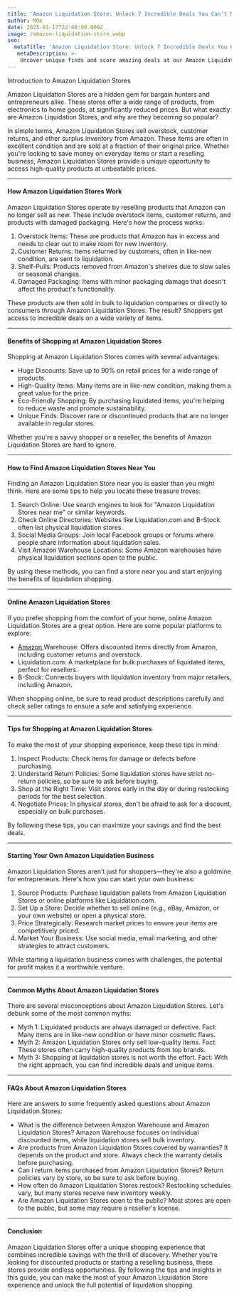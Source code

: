 ```yaml
---
title: 'Amazon Liquidation Store: Unlock 7 Incredible Deals You Can’t Miss Today!'
author: MOe
date: 2025-01-17T22:00:00.000Z
image: /amazon-liquidation-store.webp
seo:
  metaTitle: 'Amazon Liquidation Store: Unlock 7 Incredible Deals You Can’t Miss Today!'
   metaDescription: >-
    Uncover unique finds and score amazing deals at our Amazon Liquidation Store. You never know what treasures you'll discover among the returned and surplus items!
---
```


Introduction to Amazon Liquidation Stores

Amazon Liquidation Stores are a hidden gem for bargain hunters and entrepreneurs alike. These stores offer a wide range of products, from electronics to home goods, at significantly reduced prices. But what exactly are Amazon Liquidation Stores, and why are they becoming so popular?

In simple terms, Amazon Liquidation Stores sell overstock, customer returns, and other surplus inventory from Amazon. These items are often in excellent condition and are sold at a fraction of their original price. Whether you're looking to save money on everyday items or start a reselling business, Amazon Liquidation Stores provide a unique opportunity to access high-quality products at unbeatable prices.

***

#### How Amazon Liquidation Stores Work

Amazon Liquidation Stores operate by reselling products that Amazon can no longer sell as new. These include overstock items, customer returns, and products with damaged packaging. Here's how the process works:

1. Overstock Items: These are products that Amazon has in excess and needs to clear out to make room for new inventory.
2. Customer Returns: Items returned by customers, often in like-new condition, are sent to liquidation.
3. Shelf-Pulls: Products removed from Amazon's shelves due to slow sales or seasonal changes.
4. Damaged Packaging: Items with minor packaging damage that doesn't affect the product's functionality.

These products are then sold in bulk to liquidation companies or directly to consumers through Amazon Liquidation Stores. The result? Shoppers get access to incredible deals on a wide variety of items.

***

#### Benefits of Shopping at Amazon Liquidation Stores

Shopping at Amazon Liquidation Stores comes with several advantages:

* Huge Discounts: Save up to 90% on retail prices for a wide range of products.
* High-Quality Items: Many items are in like-new condition, making them a great value for the price.
* Eco-Friendly Shopping: By purchasing liquidated items, you're helping to reduce waste and promote sustainability.
* Unique Finds: Discover rare or discontinued products that are no longer available in regular stores.

Whether you're a savvy shopper or a reseller, the benefits of Amazon Liquidation Stores are hard to ignore.

***

#### How to Find Amazon Liquidation Stores Near You

Finding an Amazon Liquidation Store near you is easier than you might think. Here are some tips to help you locate these treasure troves:

1. Search Online: Use search engines to look for "Amazon Liquidation Stores near me" or similar keywords.
2. Check Online Directories: Websites like Liquidation.com and B-Stock often list physical liquidation stores.
3. Social Media Groups: Join local Facebook groups or forums where people share information about liquidation sales.
4. Visit Amazon Warehouse Locations: Some Amazon warehouses have physical liquidation sections open to the public.

By using these methods, you can find a store near you and start enjoying the benefits of liquidation shopping.

***

#### Online Amazon Liquidation Stores

If you prefer shopping from the comfort of your home, online Amazon Liquidation Stores are a great option. Here are some popular platforms to explore:

* [Amazon ](/amazon-bin-store-near-me)Warehouse: Offers discounted items directly from Amazon, including customer returns and overstock.
* Liquidation.com: A marketplace for bulk purchases of liquidated items, perfect for resellers.
* B-Stock: Connects buyers with liquidation inventory from major retailers, including Amazon.

When shopping online, be sure to read product descriptions carefully and check seller ratings to ensure a safe and satisfying experience.

***

#### Tips for Shopping at Amazon Liquidation Stores

To make the most of your shopping experience, keep these tips in mind:

1. Inspect Products: Check items for damage or defects before purchasing.
2. Understand Return Policies: Some liquidation stores have strict no-return policies, so be sure to ask before buying.
3. Shop at the Right Time: Visit stores early in the day or during restocking periods for the best selection.
4. Negotiate Prices: In physical stores, don't be afraid to ask for a discount, especially on bulk purchases.

By following these tips, you can maximize your savings and find the best deals.

***

#### Starting Your Own Amazon Liquidation Business

Amazon Liquidation Stores aren't just for shoppers—they're also a goldmine for entrepreneurs. Here's how you can start your own business:

1. Source Products: Purchase liquidation pallets from Amazon Liquidation Stores or online platforms like Liquidation.com.
2. Set Up a Store: Decide whether to sell online (e.g., eBay, Amazon, or your own website) or open a physical store.
3. Price Strategically: Research market prices to ensure your items are competitively priced.
4. Market Your Business: Use social media, email marketing, and other strategies to attract customers.

While starting a liquidation business comes with challenges, the potential for profit makes it a worthwhile venture.

***

#### Common Myths About Amazon Liquidation Stores

There are several misconceptions about Amazon Liquidation Stores. Let's debunk some of the most common myths:

* Myth 1: Liquidated products are always damaged or defective.
  Fact: Many items are in like-new condition or have minor cosmetic flaws.
* Myth 2: Amazon Liquidation Stores only sell low-quality items.
  Fact: These stores often carry high-quality products from top brands.
* Myth 3: Shopping at liquidation stores is not worth the effort.
  Fact: With the right approach, you can find incredible deals and unique items.

***

#### FAQs About Amazon Liquidation Stores

Here are answers to some frequently asked questions about Amazon Liquidation Stores:

* What is the difference between Amazon Warehouse and Amazon Liquidation Stores?
  Amazon Warehouse focuses on individual discounted items, while liquidation stores sell bulk inventory.
* Are products from Amazon Liquidation Stores covered by warranties?
  It depends on the product and store. Always check the warranty details before purchasing.
* Can I return items purchased from Amazon Liquidation Stores?
  Return policies vary by store, so be sure to ask before buying.
* How often do Amazon Liquidation Stores restock?
  Restocking schedules vary, but many stores receive new inventory weekly.
* Are Amazon Liquidation Stores open to the public?
  Most stores are open to the public, but some may require a reseller's license.

***

#### Conclusion

Amazon Liquidation Stores offer a unique shopping experience that combines incredible savings with the thrill of discovery. Whether you're looking for discounted products or starting a reselling business, these stores provide endless opportunities. By following the tips and insights in this guide, you can make the most of your Amazon Liquidation Store experience and unlock the full potential of liquidation shopping.
